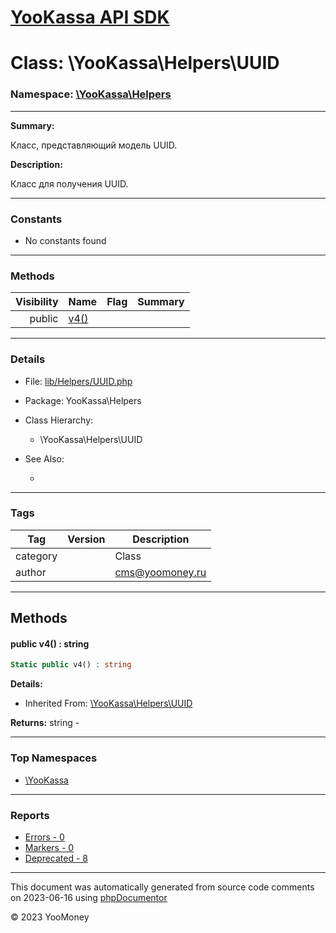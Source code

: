 # [YooKassa API SDK](../home.md)

# Class: \YooKassa\Helpers\UUID
### Namespace: [\YooKassa\Helpers](../namespaces/yookassa-helpers.md)
---
**Summary:**

Класс, представляющий модель UUID.

**Description:**

Класс для получения UUID.

---
### Constants
* No constants found

---
### Methods
| Visibility | Name | Flag | Summary |
| ----------:| ---- | ---- | ------- |
| public | [v4()](../classes/YooKassa-Helpers-UUID.md#method_v4) |  |  |

---
### Details
* File: [lib/Helpers/UUID.php](../../lib/Helpers/UUID.php)
* Package: YooKassa\Helpers
* Class Hierarchy:
  * \YooKassa\Helpers\UUID

* See Also:
  * [](https://yookassa.ru/developers/api)

---
### Tags
| Tag | Version | Description |
| --- | ------- | ----------- |
| category |  | Class |
| author |  | cms@yoomoney.ru |

---
## Methods
<a name="method_v4" class="anchor"></a>
#### public v4() : string

```php
Static public v4() : string
```

**Details:**
* Inherited From: [\YooKassa\Helpers\UUID](../classes/YooKassa-Helpers-UUID.md)

**Returns:** string - 



---

### Top Namespaces

* [\YooKassa](../namespaces/yookassa.md)

---

### Reports
* [Errors - 0](../reports/errors.md)
* [Markers - 0](../reports/markers.md)
* [Deprecated - 8](../reports/deprecated.md)

---

This document was automatically generated from source code comments on 2023-06-16 using [phpDocumentor](http://www.phpdoc.org/)

&copy; 2023 YooMoney